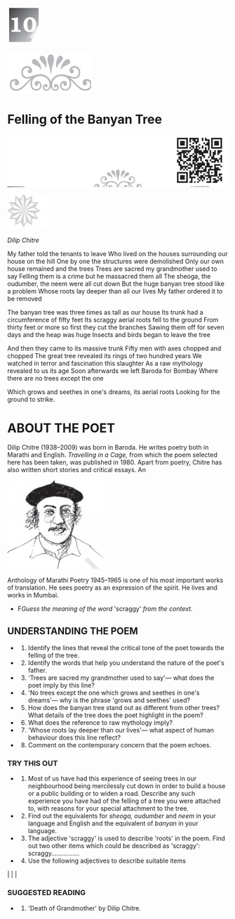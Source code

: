 ![](_page_0_Picture_0.jpeg)

![](_page_0_Picture_1.jpeg)

# Felling of the Banyan Tree

![](_page_0_Picture_3.jpeg)

![](_page_0_Picture_4.jpeg)

*Dilip Chitre*

My father told the tenants to leave Who lived on the houses surrounding our house on the hill One by one the structures were demolished Only our own house remained and the trees Trees are sacred my grandmother used to say Felling them is a crime but he massacred them all The sheoga, the oudumber, the neem were all cut down But the huge banyan tree stood like a problem Whose roots lay deeper than all our lives My father ordered it to be removed

The banyan tree was three times as tall as our house Its trunk had a circumference of fifty feet Its scraggy aerial roots fell to the ground From thirty feet or more so first they cut the branches Sawing them off for seven days and the heap was huge Insects and birds began to leave the tree

And then they came to its massive trunk Fifty men with axes chopped and chopped The great tree revealed its rings of two hundred years We watched in terror and fascination this slaughter As a raw mythology revealed to us its age Soon afterwards we left Baroda for Bombay Where there are no trees except the one

Which grows and seethes in one's dreams, its aerial roots Looking for the ground to strike.

# ABOUT THE POET

Dilip Chitre (1938–2009) was born in Baroda. He writes poetry both in Marathi and English. *Travelling in a Cage,* from which the poem selected here has been taken, was published in 1980. Apart from poetry, Chitre has also written short stories and critical essays. An

![](_page_1_Picture_4.jpeg)

Anthology of Marathi Poetry 1945–1965 is one of his most important works of translation. He sees poetry as an expression of the spirit. He lives and works in Mumbai.

- F*Guess the meaning of the word* 'scraggy' *from the context.*
## UNDERSTANDING THE POEM

- 1. Identify the lines that reveal the critical tone of the poet towards the felling of the tree.
- 2. Identify the words that help you understand the nature of the poet's father.
- 3. 'Trees are sacred my grandmother used to say'— what does the poet imply by this line?
- 4. 'No trees except the one which grows and seethes in one's dreams'— why is the phrase 'grows and seethes' used?
- 5. How does the banyan tree stand out as different from other trees? What details of the tree does the poet highlight in the poem?
- 6. What does the reference to raw mythology imply?
- 7. 'Whose roots lay deeper than our lives'— what aspect of human behaviour does this line reflect?
- 8. Comment on the contemporary concern that the poem echoes.

### TRY THIS OUT

- 1. Most of us have had this experience of seeing trees in our neighbourhood being mercilessly cut down in order to build a house or a public building or to widen a road. Describe any such experience you have had of the felling of a tree you were attached to, with reasons for your special attachment to the tree.
- 2. Find out the equivalents for *sheoga, oudumber* and *neem* in your language and English and the equivalent of *banyan* in your language.
- 3. The adjective 'scraggy' is used to describe 'roots' in the poem. Find out two other items which could be described as 'scraggy': scraggy…………….
- 4. Use the following adjectives to describe suitable items

|
|  |

### SUGGESTED READING

- 1. 'Death of Grandmother' by Dilip Chitre.
